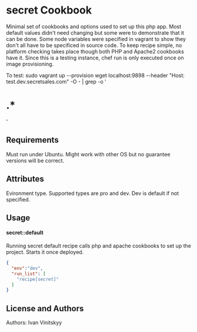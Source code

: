 secret Cookbook
===========================
Minimal set of cookbooks and options used to set up this php app.  Most default values didn't need changing but some were to demonstrate that it can be done.
Some node variables were specified in vagrant to show they don't all have to be specificed in source code.
To keep recipe simple, no platform checking takes place though both PHP and Apache2 cookbooks have it.
Since this is a testing instance, chef run is only executed once on image provisioning.


To test:
sudo vagrant up --provision
wget localhost:9898 --header "Host: test.dev.secretsales.com" -O - | grep -o '<h1 class="p">.*</h1>'

Requirements
------------
Must run under Ubuntu.  Might work with other OS but no guarantee versions will be correct.

Attributes
----------
Evironment type.  Supported types are pro and dev.  Dev is default if not specified.

Usage
-----
#### secret::default
Running secret default recipe calls php and apache cookbooks to set up the project.  Starts it once deployed.

```json
{
  "env":"dev",
  "run_list": [
    "recipe[secret]"
  ]
}
```

License and Authors
-------------------
Authors: Ivan Vinitskyy
